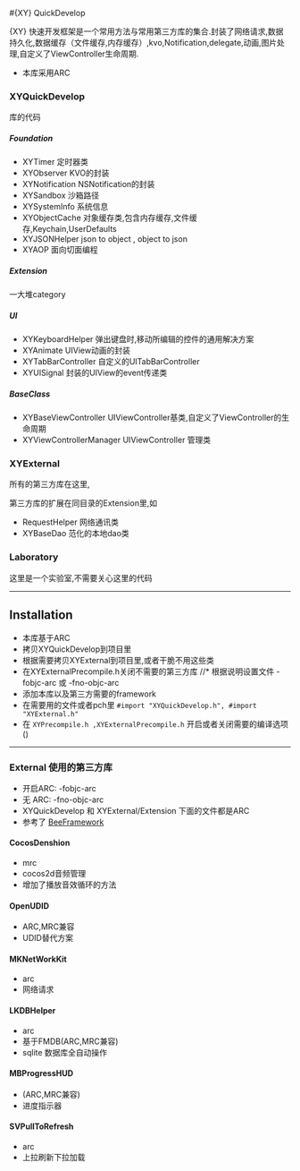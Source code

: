 #{XY} QuickDevelop

{XY} 快速开发框架是一个常用方法与常用第三方库的集合.封装了网络请求,数据持久化,数据缓存（文件缓存,内存缓存）,kvo,Notification,delegate,动画,图片处理,自定义了ViewController生命周期.

* 本库采用ARC

### XYQuickDevelop
库的代码

##### Foundation
* XYTimer 定时器类
* XYObserver KVO的封装
* XYNotification NSNotification的封装
* XYSandbox 沙箱路径
* XYSystemInfo 系统信息
* XYObjectCache 对象缓存类,包含内存缓存,文件缓存,Keychain,UserDefaults
* XYJSONHelper json to object , object to json
* XYAOP 面向切面编程
##### Extension
一大堆category

##### UI
* XYKeyboardHelper 弹出键盘时,移动所编辑的控件的通用解决方案
* XYAnimate UIView动画的封装
* XYTabBarController 自定义的UITabBarController
* XYUISignal 封装的UIView的event传递类

##### BaseClass
* XYBaseViewController UIViewController基类,自定义了ViewController的生命周期
* XYViewControllerManager UIViewController 管理类


### XYExternal
所有的第三方库在这里,

第三方库的扩展在同目录的Extension里,如

* RequestHelper 网络通讯类
* XYBaseDao 范化的本地dao类

### Laboratory

这里是一个实验室,不需要关心这里的代码

---
## Installation
* 本库基于ARC
* 拷贝XYQuickDevelop到项目里
* 根据需要拷贝XYExternal到项目里,或者干脆不用这些类
* 在XYExternalPrecompile.h关闭不需要的第三方库
//* 根据说明设置文件 -fobjc-arc 或 -fno-objc-arc
* 添加本库以及第三方需要的framework
* 在需要用的文件或者pch里 `#import "XYQuickDevelop.h", #import "XYExternal.h"`
* 在 `XYPrecompile.h ,XYExternalPrecompile.h` 开启或者关闭需要的编译选项()

---
### External 使用的第三方库
* 开启ARC: -fobjc-arc
* 无 ARC: -fno-objc-arc
* XYQuickDevelop 和 XYExternal/Extension 下面的文件都是ARC
* 参考了 [BeeFramework](https://github.com/gavinkwoe/BeeFramework/blob/master/document)

#### CocosDenshion 
* mrc
* cocos2d音频管理
* 增加了播放音效循环的方法

#### OpenUDID
* ARC,MRC兼容
* UDID替代方案

#### MKNetWorkKit
* arc
* 网络请求

#### LKDBHelper
* arc
* 基于FMDB(ARC,MRC兼容)
* sqlite 数据库全自动操作

#### MBProgressHUD
* (ARC,MRC兼容)
* 进度指示器

#### SVPullToRefresh
* arc
* 上拉刷新下拉加载
